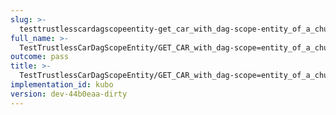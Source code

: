```yaml
---
slug: >-
  testtrustlesscardagscopeentity-get_car_with_dag-scope-entity_of_a_chunked_unixfs_file_(accept_header)-header_etag
full_name: >-
  TestTrustlessCarDagScopeEntity/GET_CAR_with_dag-scope=entity_of_a_chunked_UnixFS_file_(Accept_Header)/Header_Etag
outcome: pass
title: >-
  TestTrustlessCarDagScopeEntity/GET_CAR_with_dag-scope=entity_of_a_chunked_UnixFS_file_(Accept_Header)/Header_Etag
implementation_id: kubo
version: dev-44b0eaa-dirty
---
```


